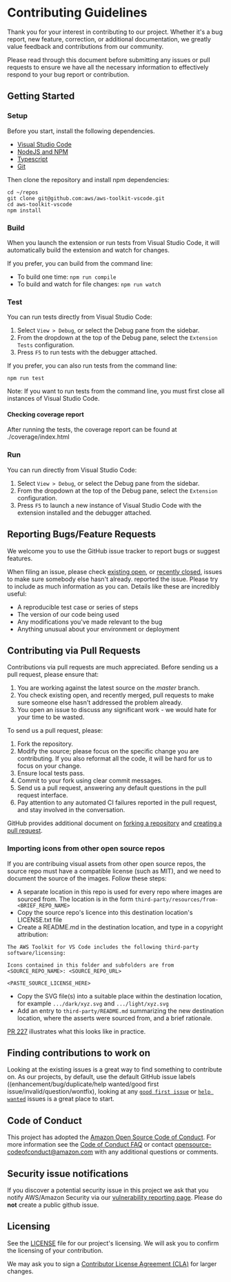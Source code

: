 # Contributing Guidelines

Thank you for your interest in contributing to our project. Whether it's a bug report, new feature, correction, or additional
documentation, we greatly value feedback and contributions from our community.

Please read through this document before submitting any issues or pull requests to ensure we have all the necessary
information to effectively respond to your bug report or contribution.

## Getting Started

### Setup

Before you start, install the following dependencies.

* [Visual Studio Code](https://code.visualstudio.com/Download)
* [NodeJS and NPM](https://nodejs.org/)
* [Typescript](https://www.typescriptlang.org/)
* [Git](https://git-scm.com/downloads)

Then clone the repository and install npm dependencies:

    cd ~/repos
    git clone git@github.com:aws/aws-toolkit-vscode.git
    cd aws-toolkit-vscode
    npm install

### Build

When you launch the extension or run tests from Visual Studio Code, it will automatically build the extension and watch for changes.

If you prefer, you can build from the command line:

* To build one time: `npm run compile`
* To build and watch for file changes: `npm run watch`

### Test

You can run tests directly from Visual Studio Code:

1. Select `View > Debug`, or select the Debug pane from the sidebar.
2. From the dropdown at the top of the Debug pane, select the `Extension Tests` configuration.
3. Press `F5` to run tests with the debugger attached.

If you prefer, you can also run tests from the command line:

    npm run test

Note: If you want to run tests from the command line, you must first close all instances of Visual Studio Code.

#### Checking coverage report

After running the tests, the coverage report can be found at ./coverage/index.html

### Run

You can run directly from Visual Studio Code:

1. Select `View > Debug`, or select the Debug pane from the sidebar.
2. From the dropdown at the top of the Debug pane, select the `Extension` configuration.
3. Press `F5` to launch a new instance of Visual Studio Code with the extension installed and the debugger attached.

## Reporting Bugs/Feature Requests

We welcome you to use the GitHub issue tracker to report bugs or suggest features.

When filing an issue, please check [existing open](https://github.com/aws/aws-vscode-toolkit/issues), or [recently closed](https://github.com/aws/aws-vscode-toolkit/issues?utf8=%E2%9C%93&q=is%3Aissue%20is%3Aclosed%20), issues to make sure somebody else hasn't already.
reported the issue. Please try to include as much information as you can. Details like these are incredibly useful:

* A reproducible test case or series of steps
* The version of our code being used
* Any modifications you've made relevant to the bug
* Anything unusual about your environment or deployment

## Contributing via Pull Requests

Contributions via pull requests are much appreciated. Before sending us a pull request, please ensure that:

1. You are working against the latest source on the *master* branch.
2. You check existing open, and recently merged, pull requests to make sure someone else hasn't addressed the problem already.
3. You open an issue to discuss any significant work - we would hate for your time to be wasted.

To send us a pull request, please:

1. Fork the repository.
2. Modify the source; please focus on the specific change you are contributing. If you also reformat all the code, it will be hard for us to focus on your change.
3. Ensure local tests pass.
4. Commit to your fork using clear commit messages.
5. Send us a pull request, answering any default questions in the pull request interface.
6. Pay attention to any automated CI failures reported in the pull request, and stay involved in the conversation.

GitHub provides additional document on [forking a repository](https://help.github.com/articles/fork-a-repo/) and
[creating a pull request](https://help.github.com/articles/creating-a-pull-request/).

### Importing icons from other open source repos

If you are contribuing visual assets from other open source repos, the source repo must have a compatible license (such as MIT), and we need to document the source of the images. Follow these steps:

* A separate location in this repo is used for every repo where images are sourced from. The location is in the form `third-party/resources/from-<BRIEF_REPO_NAME>`
* Copy the source repo's licence into this destination location's LICENSE.txt file
* Create a README.md in the destination location, and type in a copyright attribution:
```text
The AWS Toolkit for VS Code includes the following third-party software/licensing:

Icons contained in this folder and subfolders are from <SOURCE_REPO_NAME>: <SOURCE_REPO_URL>

<PASTE_SOURCE_LICENSE_HERE>
```
* Copy the SVG file(s) into a suitable place within the destination location, for example `.../dark/xyz.svg` and `.../light/xyz.svg`
* Add an entry to `third-party/README.md` summarizing the new destination location, where the asserts were sourced from, and a brief rationale.

[PR 227](https://github.com/aws/aws-toolkit-vscode/pull/227) illustrates what this looks like in practice.

## Finding contributions to work on

Looking at the existing issues is a great way to find something to contribute on. As our projects, by default, use the default GitHub issue labels ((enhancement/bug/duplicate/help wanted/good first issue/invalid/question/wontfix), looking at any [`good first issue`](https://github.com/aws/aws-toolkit-vscode/labels/good%20first%20issue) or [`help wanted`](https://github.com/aws/aws-toolkit-vscode/labels/help%20wanted) issues is a great place to start.

## Code of Conduct

This project has adopted the [Amazon Open Source Code of Conduct](https://aws.github.io/code-of-conduct).
For more information see the [Code of Conduct FAQ](https://aws.github.io/code-of-conduct-faq) or contact
opensource-codeofconduct@amazon.com with any additional questions or comments.

## Security issue notifications

If you discover a potential security issue in this project we ask that you notify AWS/Amazon Security via our [vulnerability reporting page](http://aws.amazon.com/security/vulnerability-reporting/). Please do **not** create a public github issue.

## Licensing

See the [LICENSE](https://github.com/aws/aws-vscode-toolkit/blob/master/LICENSE) file for our project's licensing. We will ask you to confirm the licensing of your contribution.

We may ask you to sign a [Contributor License Agreement (CLA)](http://en.wikipedia.org/wiki/Contributor_License_Agreement) for larger changes.
